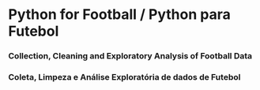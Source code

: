 # Python for Football / Python para Futebol

### Collection, Cleaning and Exploratory Analysis of Football Data
### Coleta, Limpeza e Análise Exploratória de dados de Futebol
